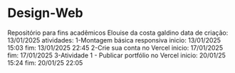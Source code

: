 # Design-Web
Repositório para fins acadêmicos
Elouise da costa galdino
data de criação: 13/01/2025
atividades:
    1-Montagem básica responsiva 
        inicio: 13/01/2025 15:03
        fim: 13/01/2025 22:45
    2-Crie sua conta no Vercel
        inicio: 17/01/2025 
        fim: 17/01/2025 
    3-Atividade 1 - Publicar portfólio no Vercel
        inicio: 20/01/25 15:24
        fim: 20/01/25 22:05
